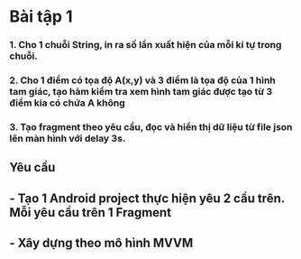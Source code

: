# Bài tập 1
### 1. Cho 1 chuỗi String, in ra số lần xuất hiện của mỗi kí tự trong chuỗi. 
### 2. Cho 1 điểm có  tọa độ A(x,y) và 3 điểm là tọa độ của 1 hình tam giác, tạo hàm kiểm tra xem hình tam giác được tạo từ 3 điểm kia có chứa A không
### 3. Tạo fragment theo yêu cầu, đọc và hiển thị dữ liệu từ file json lên màn hình với delay 3s.
## Yêu cầu
## - Tạo 1 Android project thực hiện yêu 2 cầu trên. Mỗi yêu cầu trên 1 Fragment
## - Xây dựng theo mô hình MVVM

 
